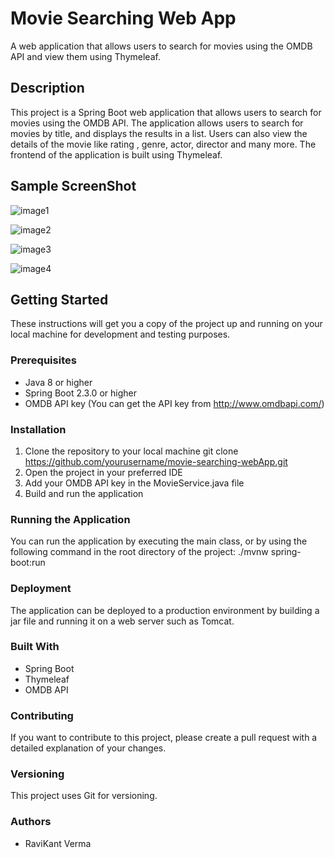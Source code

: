 # Movie Searching Web App

A web application that allows users to search for movies using the OMDB API and view them using Thymeleaf.

## Description

This project is a Spring Boot web application that allows users to search for movies using the OMDB API. The application
allows users to search for movies by title, and displays the results in a list. Users can also view the details of the
movie like rating , genre, actor, director and many more. The frontend of the application is built using Thymeleaf.

## Sample ScreenShot

![image1](https://lh3.googleusercontent.com/7MPxl-Dv1I9V0xk8vPZ9w-I50J6160qmxJnr2Bb6vS8ic0ey3CRJUMa92_gH1d2t-pOx9cqWVWdO3y9e6FlODYsiKTLDVDSuecs_ealQ2BNrjBZjv5fnyhNb1NyofyBvDRGYbt3uU06-zzejfgiQ2lC4LoZWiLpAO01DZ3Z5FcfVF_CITUygTHfeqHEA9LUn_tNOXvv_UjYDCenUU_QMGSLe-VzB-dL8yvPrAQ0JdJ6DGQtL8vg7wq4_TftAjoWWQuSKHx5AshOPum4cot1Hx9jwgEtP-cNFQ5RPma4FUGG4W_0HCNg2IzgPP93sidmFU9jLnKnsuT3qml4qatsC6q7vuzu6ZAgW-aWQmFOHgLMa_97UsHlc1SYGguRj7aUzmdIOuTdwYuwWfi1VEPAZlPznaf0V9dg1KO1r3GoQxICptUwWu5a6Ye2kvggOE8ZuWp65bSd6qrqI5sPIeSONGY75DvlDmFqRb4Itkav5kJ4tRWWP8oU-5pQKSBhbtBv1kzMhjO0-mc8yif9ltVp4tcCMkmMCSt4iIc1kHYECkq1YJyXzTNF7J9rGbcRb3xCeXkbB8IsCj5mVdfykWMFUEHj11r93Z6GNo9zlXBn6wEOmzDxWVpta_jBtbrs2CuGHdJLlhV7xTMiy1FH5exgjnsSuoqaVNivNlNEJ_hkx-xMM3qrxtz4d0ajMq2LxLn_kJWE6qN4A4p9CdKFuk00oIUeSQTIatuNQi0KE5tOgGx1Ka1a85WxtVYBgbuhcTiB142CTphHC6l78eJSpQX-JEFl8I65Ra-hAmtssVkQ6tuZp9c1nJ8ZLLgoKlWhp1QUc338zDLY1F-53OI2r1KGMdRUOUUIhcLIus3WdL1R73EW0rW28M_j7ST1mfXCYwrbspFOzy-gqQv78Vr4wXQ-4T59EtzJceaG5IvP4WCCtLUiXDS0dKn4cR9GWbWPeIrPn8NUUeB_L6P0dNtNugzPNiZDyjVdwMBIZ4lh3-2r0gODwc7nKJlQzoBJQzAZREd6S0dq8lrzTYVGs5CaOw-LtAQ=w1626-h854-no?authuser=1)

![image2](https://lh3.googleusercontent.com/dNkmYV9AglhO6JWUYlLiZaz3N_OQAtWARdEC-JymyxKoY1-vdj8PmamDk4dSo0bX1ny7a1nghte7_baz6EdD3221WM3_khX64kC8R_c-v2dLlyhqBLvBasPjlwWwWkauhs7AbG1toCwd8XoVB10syzS4gPPMKlKHhIlUd4YIekxVEX8_F3Z0EFyyEHHxrzJiw_9jUimswxvVYfudEglk50CDY3ty6Ade0qubG3HWcSm4LuFmc35mmptchLSWAjWKG4qn9bXl7nnc4H81B5zQsNPceJqb70v7QH6cqNXtdjGNLkolxSx3GaFGqZBQZxA5bLQfTp2evZ0r2cyrzCcAByGL4LPBp9Q0cZZ8yiqiH6oz4gqVpunhaXEoaKigaRePIUoJCgHtz1g_YoKoXZQVWsu6N1uXdE8M6g_oRjs_nbTj8ZWAX_ey1WfTwDC9uvOTlD0fXZI8vH5ebXvOESzm7Yjz_jvf5Bf4Mfrq3Oi6_W2vLJ9H_R2VDfJgi1V5R-hgokMnIoVO2ezMmeZB9sedF4cGhiTcczrf058B390BKQf7zfBny1olWVbeHqfNO9J4EMPbdVRpVAvn3vss2nmkEH2qWbOJ50dfX3hxF0G8VzA6YS1nHv2yuKVLNqZMYN-tq78qhG2a14INTn18XNig44qYwlpX9raJwGlx6W9ByZfdsjzz6_5UzDn8_TpSBQ4ju54_M28aRaKSsbsRiMY2ql6whKTKX5aa0jxGIozWEhpTyrWhaWSt1aDVMdjPE1g6Qnni84-pjgK7fCnfYPk9tXQsUZ3VxrmhXr9gZRf4fIHKJofiE2SnWEj-vW7HfEVhaW9n9p-KQPUO7atZcbPbKIRrdWR5Fe1H-akb5LW5fAQwisTL8rCp8c0VCONBM7v-NG9RmucfNvPoDGaGoeGl_UgLlU8K9j-9rdClco9eU_s10UPqNZlfCEThn_nxV6Sm9Qxg-ZaNTQbPPaHa5XUdC7Kr7jZ9FW7WFn6EUUnhbQt-tjLL7XAxX_MWUBsoSqOhF8RMx6l8z2DgDC4uLg_AmA=w1626-h854-no?authuser=1)

![image3](https://lh3.googleusercontent.com/JT2N7H46E_sqeV2PtIJBaejrVZwwHKndPddpn-JxFL0UGvdG0Hb432e3cVe3bxnjzpXAS_Ys0kSaj_deKRRdgViug1D4xob--wX15-ikXeWdgFwUVEK1qJyp-po-eeCQFfBhcncfSLUEchDFkzYlosqrl0HNNkzabUGe4BTwj2mK42AMxoR8_4yOiHGuPKQJeqmHNTOE0zNZdOnBeOgzjOC9XU-WXBc5j58oTe01_Aawor5FJChnt7NQqPkQr2gPqhtpGWPRq9SNHn-fbusnKUVSWCH8vKiJOJADW4f_j0_Eb0I22A8XDdutfhzaHim_EEgi4LBPgaYz40D08-4ytAr7YVsxU9bwKcCVTPjYEkFtgBQdWXwayn1W4WGaj2XM4qrlUbfV9H7W82vfvw6pFUGwueY9fjPy-JflkWzgwlYXngr6H1iifLQ3Suqxxlhz3RsFIC6TqkrGBW-4btLV18BHHiF28BCetY2SKJRp8IGZA-vxIGSw3ZxdSJtMJ_24tw6unEx1y-NsWq5PF98wqCGRsK73McSGH5Uc7dJ2ru3hJgidJsjZHh3y0U9iUEqsNKgWH40Iv7HNsZ7VctVcdo0GtYjzk6_b4248afpxd8J1TWy6eo8Jqv1BtZeUCVbNeaqokJq2uS1rA3H_Yzk9Ty30CRRfJt62l6xsXNDx5xV6mQzszrnhYkk_CTG7-3Bdp5PZa_3Qb8cEINQyUI9mLxD996jArcT1CjOG20gBHhoTzNlC69nQfi1TG_tMK7pSt9uqBD3N1HgqxjjFpvslJ2Vu_-UlrazPwnpO8qG7E6HPZfdsVFJUwGBxlbMaaXmoC2SmAz8G_fhsL8W7wNx9ycXLrTGw0ZE_KTRIjWlbfmS-GLLayF_Cz_fAgLjqIIRSAGHlj3Ccim85gwLZiWUgF1r0OxqmY0r28UXJpftCx9bV_dS9rvW0C1Bmd0s7ns6PWkKJY94aZkBmRq_RQNMmloK2NpI6E3OBsbE9dEOH6rqqqN7lz-piBmN7XNBWCU9WIJ5rwlUCDdBz40WWr1cfgg=w1626-h854-no?authuser=1)

![image4](https://lh3.googleusercontent.com/TitE0hp8z9FNZ80yPfYfLYnNvyWiUZBHHTABDjw04KFDwVolSEB7fy_AmiLOfXmnOX1oNYQA7Z9g9aNPdhj6FBZxnO-bLjZNHnZsiOzA_tm5FygGyljuvO1cjDAkPdtkqMOb2MteEuhpaEy1N0zEhwClDy3yq8RlRLPkZEn5TMy0EWHg-CX9EkCN5tprYO5PLtvI8vhWuBUC-J7S2CEieVVnX9OO-JtR3FN1Dk6rOc4vnG5Zy4b-i1M6koALDTC2c59l-IPT-TgH7VwX2gSEoYFRnpJ4pwsU6P0Lk7VNz2D1PJNrHMe6kDxn_lvKVWMbFBYdOm1M99J8mQPef9x8Jo9XedMDIIE2d3EjYB9i9KWH9OX4XIpAOpk02ZZMkyqJrXG53uVZaSKwlnNflkc4K6s02Zd9-fHdiIXi6AliwwP855cMT1ed0W2TlBb2_eYaNE3wIuYSwvc14-0wkGD94wETWIB2c4CL4d46W-2EafEeDKy3ObdzwXZZDyYfndh89vTx9zup56aZCxZOe2EJ9mIaoyZ_lH02O6biwkmqTcSFcUEBGBp59dJqfE7HSDeRKgyf0RB18GMsZXrk8JTjeHhBd9wfxzEYMK_qJUeCPQt5f68B7NSYj1UhJBGp74O_Rt3DdJd298_t7UmvZBbCP0TxjriY8hbD5yHRAtTORQgiBNApNd2BR247XgWw15blIz89yJyEUuw5h7QukgmkK44jAmpNJvHDsSFX66B3UInFT088CMC2Yk5YN3FisoYpi4sxmzvNOFCByN796jK8c_5JHEzc_f-zOdHmFBqu5of2Wrl4hSAU2KaoPzE__eRXE-QcdwxjRHXALDFgPeMbeOa8nrDqlcoKayfAN1l3ZGyvsMskIaUjAOoAhdTYD14GrqjN-tGGL58QqefvTZxXtAkZmIw9Gf_8Gw5rBx3JoLcZG1WgULOTJt58ucMFh9FRFyw3Obk0CUNWpUf5Yj4wBxDwiGXYt669gDALRqC1RPSjo5Qj61jz5Ykao7cWZeIKakLgk4T8okLuJC3b0ew1jg=w1626-h854-no?authuser=1)

## Getting Started

These instructions will get you a copy of the project up and running on your local machine for development and testing
purposes.

### Prerequisites

- Java 8 or higher
- Spring Boot 2.3.0 or higher
- OMDB API key (You can get the API key from http://www.omdbapi.com/)

### Installation

1. Clone the repository to your local machine git clone https://github.com/yourusername/movie-searching-webApp.git
2. Open the project in your preferred IDE
3. Add your OMDB API key in the MovieService.java file
4. Build and run the application

### Running the Application

You can run the application by executing the main class, or by using the following command in the root directory of the
project:
./mvnw spring-boot:run

### Deployment

The application can be deployed to a production environment by building a jar file and running it on a web server such
as Tomcat.

### Built With

- Spring Boot
- Thymeleaf
- OMDB API

### Contributing

If you want to contribute to this project, please create a pull request with a detailed explanation of your changes.

### Versioning

This project uses Git for versioning.

### Authors

- RaviKant Verma

